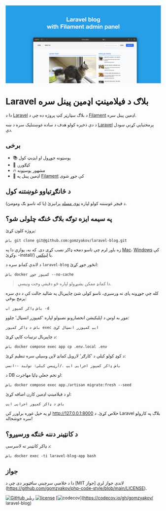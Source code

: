 ![Laravel بلاګ د فیلامینټ اډمین پینل سره](./docs/social-preview-en.png)

# Laravel بلاګ د فیلامینټ اډمین پینل سره

دا د [Laravel](https://laravel.com) د بلاګ سټارټر کټ پروژه ده چې د [Filament](https://filamentphp.com) اډمین پینل سره.

د دې ذخیره کولو هدف د ساده غوښتنلیک سره د ښه [Laravel](https://laravel.com) پرمختیایي کړنې ښودل دي.

## برخی

- 📚 پوسټونه جوړول او ایډیټ کول
- 🥑 کټګورۍ
- :fire: مشهور پوسټونه
- :hatched_chick: اډمین پینل په [Filament](https://filamentphp.com) کې جوړ شوی

## د ځانګړتیاوو غوښتنه کول

د فیچر غوښتنه کولو لپاره [نوی مسله](https://github.com/gomzyakov/laravel-blog/issues/new) پرانیزئ (یا که تاسو بګ ومومئ).

## په سیمه ایزه توګه بلاګ څنګه چلولی شو؟

پروژه کلون کړئ:

``باش
git clone git@github.com:gomzyakov/laravel-blog.git
``

زه باور لرم چې تاسو دمخه ډاکر نصب کړی دی. که نه، یوازې دا په [Mac](https://docs.docker.com/desktop/install/mac-install/)، [Windows](https://docs.docker.com/desktop/install/windows) کې وکړئ. -install/) یا [لینکس](https://docs.docker.com/desktop/install/linux-install/).

د لاندې کمانډ سره د `laravel-blog` انځور جوړ کړئ:

``باش
docker کمپوز جوړ --no-cache
``

> دا کمانډ ممکن بشپړولو لپاره څو دقیقې وخت ونیسي.

کله چې جوړونه پای ته ورسیږي، تاسو کولی شئ چاپیریال په شالید حالت کې د دې سره پرمخ بوځي:

``باش
ډاکر کمپوز اپ -d
``

موږ به اوس د اپلیکیشن انحصارونو نصبولو لپاره 'کمپوزر انسټال' چلوو:

``باش
د ډاکر کمپوز exec ایپ کمپوزر انسټال کړئ
``

د چاپیریال ترتیبات کاپي کړئ:

``باش
docker compose exec app cp .env.local .env
``

د کوډ کولو کیلي د 'کارګر' لارویل کمانډ لاین وسیلې سره تنظیم کړئ:

``باش
ډاکر کمپوز اجرایی ایپ ./آرټیسن کیلي: تولید --انسي
``

د DB او تخم جعلي ډاټا مهاجرت:

``باش
docker compose exec app./artisan migrate:fresh --seed
``

او د فیلامینټ اډمین کارن اضافه کړئ:

``باش
د ډاکر کمپوز اجرایی ایپ
``

او په خپل غوره براوزر کې http://127.0.0.1:8000 خلاص کړئ. د Laravel بلاګ په کارولو سره خوشحاله!

## د کانټینر دننه څنګه ورسیږو؟

د ډاکر کانټینر ته لاسرسی:

``باش
docker exec -ti laravel-blog-app bash
``

## جواز

دا د خلاصې سرچینې سافټویر دی چې د [MIT جواز] لاندې جواز لري (https://github.com/gomzyakov/php-code-style/blob/main/LICENSE).


[![GitHub ریلیز](https://img.shields.io/github/release/gomzyakov/laravel-blog.svg)](https://github.com/gomzyakov/laravel-blog/releases/latest)
[![license](https://img.shields.io/badge/License-MIT-green.svg)](https://github.com/gomzyakov/laravel-blog/blob/development/LICENSE)
[![codecov](https://codecov.io/gh/gomzyakov/laravel-blog/branch/main/graph/badge.svg?token=4CYTVMVUYV)](https://codecov.io/gh/gomzyakov/ laravel-blog)